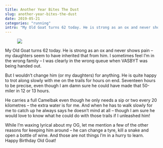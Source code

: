 ```yaml
---
title: Another Year Bites The Dust
slug: another-year-bites-the-dust
date: 2019-05-21
categories: "running"
intro: "My Old Goat turns 62 today. He is strong as an ox and never shows pain – my daughters seem to have inherited that from him. I sometimes feel I’m in the wrong family – I was clearly in the wrong queue when VASBYT was being handed out."
---
```


<div class="wp-block-image"><figure class="alignright"><img src="https://res.cloudinary.com/dy6grlu8z/image/upload/v1558866407/bexq5bf8n9oiydzbnfl4.jpg"/></figure></div>

<p>My Old Goat turns 62 today. He is strong as an ox and never shows pain – my daughters seem to have inherited that from him. I sometimes feel I’m in the wrong family – I was clearly in the wrong queue when VASBYT was being handed out.</p>

<p>But I wouldn’t change him (or my daughters) for anything. He is quite happy to trot along slowly with me on the trails for hours on end. Seventeen hours to be precise, even though I am damn sure he could have made that 50-miler in 12 or 13 hours.</p>

<p>He carries a full Camelbak even though he only needs a sip or two every 20 kilometres – the extra water is for me. And when he has to walk slowly for me to catch up he always says he doesn’t mind at all – though I am sure he would love to know what he could do with those trails if I unleashed him!</p>

<p>While I’m waxing lyrical about my OG, let me mention a few of the other reasons for keeping him around – he can change a tyre, kill a snake and open a bottle of wine. And those are not things I’m in a hurry to learn. Happy Birthday Old Goat!</p>

<p></p>
